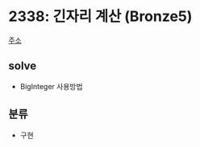 # 2338: 긴자리 계산 (Bronze5)
[주소](https://www.acmicpc.net/problem/2338)

## solve
- BigInteger 사용방법

## 분류
- 구현
